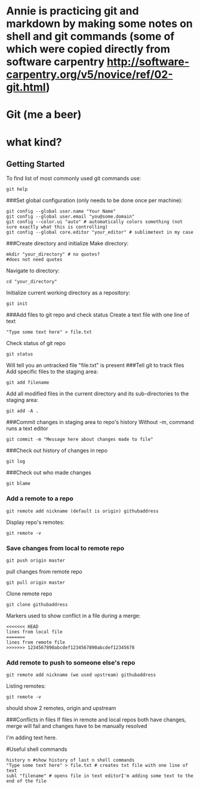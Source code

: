 # Annie is practicing git and markdown by making some notes on shell and git commands (some of which were copied directly from software carpentry http://software-carpentry.org/v5/novice/ref/02-git.html)

# Git (me a beer)
# what kind?

## Getting Started
To find list of most commonly used git commands use:
```
git help
```
###Set global configuration (only needs to be done once per machine):
```
git config --global user.name "Your Name"
git config --global user.email "you@some.domain"
git config --color.ui "auto" # automatically colors something (not sure exactly what this is controlling)
git config --global core.editor "your_editor" # sublimetext in my case
```
###Create directory and initialize
Make directory:
```
mkdir "your_directory" # no quotes?
#does not need quotes
```
Navigate to directory:
```
cd "your_directory"
```
Initialize current working directory as a repository:
```
git init
```
###Add files to git repo and check status
Create a text file with one line of text
```
"Type some text here" > file.txt
```
Check status of git repo
```
git status
```
Will tell you an untracked file "file.txt" is present
###Tell git to track files
Add specific files to the staging area:
```
git add filename
```
Add all modified files in the current directory and its sub-directories to the staging area:
```
git add -A .
```
###Commit changes in staging area to repo's history
Without -m, command runs a text editor
```
git commit -m "Message here about changes made to file"
```
###Check out history of changes in repo
```
git log
```
###Check out who made changes
```
git blame
```
### Add a remote to a repo
```
git remote add nickname (default is origin) githubaddress
```
Display repo's remotes:
```
git remote -v
```
### Save changes from local to remote repo
```
git push origin master
```
pull changes from remote repo
```
git pull origin master 
```
Clone remote repo
```
git clone githubaddress
```
Markers used to show conflict in a file during a merge:
```
<<<<<<< HEAD
lines from local file
=======
lines from remote file
>>>>>>> 1234567890abcdef1234567890abcdef12345678
```
### Add remote to push to someone else's repo
```
git remote add nickname (we used upstream) githubaddress
```
Listing remotes:
```
git remote -v
```
should show 2 remotes, origin and upstream

###Conflicts in files
If files in remote and local repos both have changes, merge will fail and changes have to be manually resolved


I'm adding text here.



#Useful shell commands
```
history n #show history of last n shell commands
"Type some text here" > file.txt # creates txt file with one line of text
subl "filename" # opens file in text editorI'm adding some text to the end of the file
